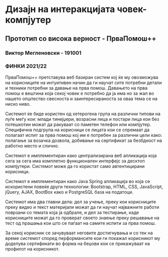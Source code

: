 # Дизајн на интеракцијата човек-компјутер
## Прототип со висока верност - ПрваПомош++
### Виктор Мегленовски - 191001
### ФИНКИ 2021/22

ПрваПомош++ претставува веб базиран систем кој ќе му овозможува на корисниците на интуитивен начин да ги научат сите потребни детали и техники потребни за давање на прва помош. Давањето на прва помош е вештина која секој човек е потребно да ја има но за жал во нашето општество свесноста и заинтересираноста за оваа тема се на ниско ниво.

Системот ќе биде користен од хетерогена група на различни типови на луѓе меѓу кои: млади тинејџери, возрасни лица и постари лица кои без потешкотии можат да ракуваат со паметен телефон или компјутер. Специфична подгрупа на корисници се лицата кои се спремаат да полагаат испит за прва помош кој им е потребен за различни цели како: полагање за возачка дозвола, добивање на сертификат за безбдност на работно место и слично.

Системот е имплементиран како централизирана веб апликација која сега за сега има комплетно функционален интерфејс за десктоп компјутери. Системот може да го користат само автентицирани корисници.

Системот е имплементиран како Java Spring апликација во која се искористени повеќе други технологии: Bootstrap, HTML, CSS, JavaScript, jQuery, AJAX, BootBox како и PostgreSQL база на податоци.

Системот има два главни дела: дел за учење, преку кои корисниците преку видео и текст материјали можат да ги научат најважните работи поврзани со темата која ја одбрале, и дел за тестирање, каде корисниците можат да го проверат своето знаење преку решавање на тест од прашања кои што се паѓаат на самите испити за прва помош. 

За секој корисник се зачувуваат неговите достигнувања и со тек на време системот според перформансите кои ги покажал корисникот му доделува сертификати во форма на беџови кои се прикажуваат на профилот на корисникот.
